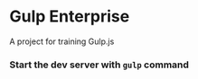 # Gulp Enterprise
 A project for training Gulp.js

 ### Start the dev server with ``` gulp ``` command
